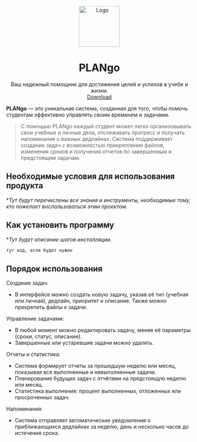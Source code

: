 
<div align="center">
  <img src="https://play-lh.googleusercontent.com/9YBm1f2dtXnP45hPzhlWR73coW9zstBGbAE6SzLByk6XmFJdWCPRi1SEHzWwr8Ad6g=s128" alt="Logo" width="110" height="110">
  <h1 align="center" ><b> PLANgo</b> </h1>
  <p align="center">
    Ваш надежный помощник для достижения целей и успехов в учебе и жизни.
    <br />
    <a href="https://github.com/marishkiins/myProject/blob/main/download/скачать%20тут.txt">Download</a>
  </p>
</div>


**PLANgo** — это уникальная система, созданная для того, чтобы помочь студентам эффективно управлять своим временем и задачами. 
>С помощью PLANgo каждый студент может легко организовывать свои учебные и личные дела, отслеживать прогресс и получать напоминания о важных дедлайнах. Система поддерживает создание задач с возможностью прикрепления файлов, изменения сроков и получения отчетов по завершенным и предстоящим задачам.

## Необходимые условия для использования продукта
**Тут будут перечислены все знания и инструменты, необходимые тому, кто пожелает воспользоваться этим проектом.*

## Как установить программу
**Тут будет описание шагов инсталляции.*
```sh
тут код, если будет нужен
```
## Порядок использования
Создание задач:
- В интерфейсе можно создать новую задачу, указав её тип (учебная или личная), дедлайн, приоритет и описание. Также можно прикрепить файлы к задаче.

Управление задачами:
- В любой момент можно редактировать задачу, меняя её параметры (сроки, статус, описание).
- Завершенные или устаревшие задачи можно удалять.

Отчеты и статистика:
- Система формирует отчеты за прошедшую неделю или месяц, показывая все выполненные и невыполненные задачи.
- Планирование будущих задач с отчётами на предстоящую неделю или месяц.
- Статистика выполнения: процент выполненных, отложенных или просроченных задач.

Напоминания:
- Система отправляет автоматические уведомления о приближающихся дедлайнах за неделю, день и несколько часов до истечения срока.
